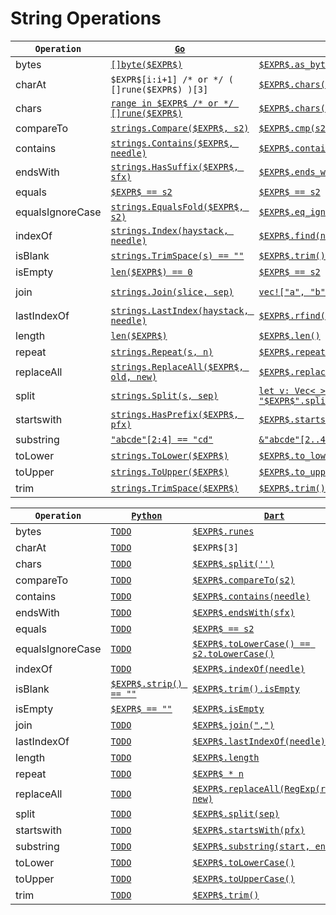 # String Operations

|`Operation`|[`Go`](https://go.dev/)|[`Rust`](https://www.rust-lang.org/)|[`Java`](https://docs.oracle.com/javase/8/docs/technotes/guides/language/)|
|---|---|---|---|
|bytes|[`[]byte($EXPR$)`](TODO)|[`$EXPR$.as_bytes()`](https://doc.rust-lang.org/std/string/struct.String.html#method.as_bytes)|[`$EXPR$.getBytes("UTF8")`](https://docs.oracle.com/en/java/javase/17/docs/api/java.base/java/lang/String.html#getBytes(java.lang.String))|
|charAt|`$EXPR$[i:i+1] /* or */ ( []rune($EXPR$) )[3]`|[`$EXPR$.chars().nth(3)`](https://doc.rust-lang.org/std/iter/trait.Iterator.html#method.nth)|[`$EXPR$.charAt(3)`](https://docs.oracle.com/en/java/javase/11/docs/api/java.base/java/lang/String.html#charAt(int))|
|chars|[`range in $EXPR$ /* or */ []rune($EXPR$)`](TODO)|[`$EXPR$.chars()`](https://doc.rust-lang.org/std/primitive.str.html#method.chars)|[`$EXPR$.toCharArray()`](https://docs.oracle.com/en/java/javase/11/docs/api/java.base/java/lang/String.html#toCharArray())|
|compareTo|[`strings.Compare($EXPR$, s2)`](https://pkg.go.dev/strings#Compare)|[`$EXPR$.cmp(s2) == Ordering::Less`](https://doc.rust-lang.org/std/cmp/trait.Ord.html#tymethod.cmp)|[`$EXPR$.compareTo(s2)`](https://docs.oracle.com/en/java/javase/11/docs/api/java.base/java/lang/String.html#compareTo(java.lang.String))|
|contains|[`strings.Contains($EXPR$, needle)`](https://pkg.go.dev/strings#Contains)|[`$EXPR$.contains(needle)`](https://doc.rust-lang.org/std/primitive.str.html#method.contains)|[`$EXPR$.contains(needle)`](https://docs.oracle.com/en/java/javase/11/docs/api/java.base/java/lang/String.html#contains(java.lang.CharSequence))|
|endsWith|[`strings.HasSuffix($EXPR$, sfx)`](https://pkg.go.dev/strings#HasSuffix)|[`$EXPR$.ends_with(sfx)`](https://doc.rust-lang.org/std/primitive.str.html#method.ends_with)|[`$EXPR$.endsWith(sfx)`](https://docs.oracle.com/en/java/javase/11/docs/api/java.base/java/lang/String.html#endsWith(java.lang.String))|
|equals|[`$EXPR$ == s2`](https://go.dev/ref/spec#Comparison_operators)|[`$EXPR$ == s2`](https://doc.rust-lang.org/std/cmp/trait.PartialEq.html#tymethod.eq)|[`$EXPR$.equals(s2)`](https://docs.oracle.com/en/java/javase/11/docs/api/java.base/java/lang/String.html#equals(java.lang.Object))|
|equalsIgnoreCase|[`strings.EqualsFold($EXPR$, s2)`](https://pkg.go.dev/strings#EqualFold)|[`$EXPR$.eq_ignore_ascii_case(&s2)`](https://doc.rust-lang.org/std/primitive.str.html#method.eq_ignore_ascii_case)|[`$EXPR$.equalsIgnoreCase(s2)`](https://docs.oracle.com/en/java/javase/11/docs/api/java.base/java/lang/String.html#equalsIgnoreCase(java.lang.String))|
|indexOf|[`strings.Index(haystack, needle)`](https://pkg.go.dev/strings#Index)|[`$EXPR$.find(needle)`](https://doc.rust-lang.org/std/string/struct.String.html#method.find)|[`$EXPR$.indexOf(needle)`](https://docs.oracle.com/en/java/javase/11/docs/api/java.base/java/lang/String.html#indexOf(int))|
|isBlank|[`strings.TrimSpace(s) == ""`](https://pkg.go.dev/strings#TrimSpace)|[`$EXPR$.trim() == ""`](TODO)|[`$EXPR$.isBlank()`](https://docs.oracle.com/en/java/javase/11/docs/api/java.base/java/lang/String.html#isBlank())|
|isEmpty|[`len($EXPR$) == 0`](https://pkg.go.dev/builtin#len)|[`$EXPR$ == s2`](https://doc.rust-lang.org/std/primitive.str.html#method.is_empty)|[`$EXPR$.isEmpty`](https://docs.oracle.com/en/java/javase/17/docs/api/java.base/java/lang/String.html#isEmpty())|
|join|[`strings.Join(slice, sep)`](https://pkg.go.dev/strings#Join)|[`vec!["a", "b", "c"].join(sep);`](https://doc.rust-lang.org/std/primitive.slice.html#method.join)|[`String.join(" ", List.of("a", "b", "c"))`](https://docs.oracle.com/en/java/javase/17/docs/api/java.base/java/lang/String.html#join(java.lang.CharSequence,java.lang.Iterable))|
|lastIndexOf|[`strings.LastIndex(haystack, needle)`](https://pkg.go.dev/strings#LastIndex)|[`$EXPR$.rfind(needle)`](https://doc.rust-lang.org/std/string/struct.String.html#method.rfind)|[`$EXPR$.lastIndexOf(needle)`](https://docs.oracle.com/en/java/javase/11/docs/api/java.base/java/lang/String.html#lastIndexOf(int))|
|length|[`len($EXPR$)`](https://pkg.go.dev/builtin#len)|[`$EXPR$.len()`](https://doc.rust-lang.org/std/primitive.str.html#method.len)|[`$EXPR$.length()`](https://docs.oracle.com/en/java/javase/11/docs/api/java.base/java/lang/String.html#length())|
|repeat|[`strings.Repeat(s, n)`](https://pkg.go.dev/strings#Repeat)|[`$EXPR$.repeat(n)`](https://doc.rust-lang.org/std/primitive.str.html#method.repeat)|[`$EXPR$.repeat(n)`](https://docs.oracle.com/en/java/javase/11/docs/api/java.base/java/lang/String.html#repeat(int))|
|replaceAll|[`strings.ReplaceAll($EXPR$, old, new)`](https://pkg.go.dev/strings#ReplaceAll)|[`$EXPR$.replace(old, new)`](https://doc.rust-lang.org/std/primitive.str.html#method.replace)|[`$EXPR$.replaceAll(old, new)`](https://docs.oracle.com/en/java/javase/11/docs/api/java.base/java/lang/String.html#replaceAll(java.lang.String,java.lang.String))|
|split|[`strings.Split(s, sep)`](https://pkg.go.dev/strings#Split)|[`let v: Vec<_> = "$EXPR$".split(sep).collect();`](https://doc.rust-lang.org/std/primitive.str.html#method.split)|[`$EXPR$.split(sep, 0)`](https://docs.oracle.com/en/java/javase/11/docs/api/java.base/java/lang/String.html#split(java.lang.String))|
|startswith|[`strings.HasPrefix($EXPR$, pfx)`](https://pkg.go.dev/strings#HasPrefix)|[`$EXPR$.starts_with(pfx)`](https://doc.rust-lang.org/std/primitive.str.html#method.starts_with)|[`$EXPR$.startsWith(pfx)`](https://docs.oracle.com/en/java/javase/11/docs/api/java.base/java/lang/String.html#startsWith(java.lang.String))|
|substring|[`"abcde"[2:4] == "cd"`](TODO)|[`&"abcde"[2..4]`](https://doc.rust-lang.org/nightly/book/ch08-02-strings.html#slicing-strings)|[`"abcde".substring(2, 4)`](https://docs.oracle.com/en/java/javase/11/docs/api/java.base/java/lang/String.html#substring(int,int))|
|toLower|[`strings.ToLower($EXPR$)`](https://pkg.go.dev/strings#ToLower)|[`$EXPR$.to_lowercase()`](https://doc.rust-lang.org/std/primitive.str.html#method.to_lowercase)|[`$EXPR$.toLowerCase(Locale.ROOT)`](https://docs.oracle.com/en/java/javase/11/docs/api/java.base/java/lang/String.html#toLowerCase())|
|toUpper|[`strings.ToUpper($EXPR$)`](https://pkg.go.dev/strings#ToUpper)|[`$EXPR$.to_uppercase()`](https://doc.rust-lang.org/std/primitive.str.html#method.to_uppercase)|[`$EXPR$.toUpperCase(Locale.ROOT)`](https://docs.oracle.com/en/java/javase/11/docs/api/java.base/java/lang/String.html#toUpperCase())|
|trim|[`strings.TrimSpace($EXPR$)`](https://pkg.go.dev/strings#TrimSpace)|[`$EXPR$.trim()`](https://doc.rust-lang.org/std/primitive.str.html#method.trim)|[`$EXPR$.strip()`](https://docs.oracle.com/en/java/javase/17/docs/api/java.base/java/lang/String.html#strip())|


|`Operation`|[`Python`](https://www.python.org/)|[`Dart`](https://dart.dev/)|[`Ts`](https://www.typescriptlang.org/)|[`Kotlin`](https://kotlinlang.org/)|
|---|---|---|---|---|
|bytes|[`TODO`](TODO)|[`$EXPR$.runes`](https://api.dart.dev/stable/2.17.6/dart-core/String/runes.html)|[`TODO`](TODO)|[`TODO`](TODO)|
|charAt|[`TODO`](TODO)|`$EXPR$[3]`|[`TODO`](TODO)|[`TODO`](TODO)|
|chars|[`TODO`](TODO)|[`$EXPR$.split('')`](https://api.flutter.dev/flutter/dart-core/String/split.html)|[`TODO`](TODO)|[`TODO`](TODO)|
|compareTo|[`TODO`](TODO)|[`$EXPR$.compareTo(s2)`](https://api.flutter.dev/flutter/dart-core/String/compareTo.html)|[`TODO`](TODO)|[`TODO`](TODO)|
|contains|[`TODO`](TODO)|[`$EXPR$.contains(needle)`](https://api.dart.dev/stable/2.17.0/dart-core/String/contains.html)|[`TODO`](TODO)|[`TODO`](TODO)|
|endsWith|[`TODO`](TODO)|[`$EXPR$.endsWith(sfx)`](https://api.dart.dev/stable/2.17.0/dart-core/String/endsWith.html)|[`TODO`](TODO)|[`TODO`](TODO)|
|equals|[`TODO`](TODO)|[`$EXPR$ == s2`](https://api.dart.dev/stable/2.17.6/dart-core/String/operator_equals.html)|[`TODO`](TODO)|[`TODO`](TODO)|
|equalsIgnoreCase|[`TODO`](TODO)|[`$EXPR$.toLowerCase() == s2.toLowerCase()`](https://api.dart.dev/stable/2.17.6/dart-core/String/toLowerCase.html)|[`TODO`](TODO)|[`TODO`](TODO)|
|indexOf|[`TODO`](TODO)|[`$EXPR$.indexOf(needle)`](https://api.dart.dev/be/181224/dart-core/String/indexOf.html)|[`TODO`](TODO)|[`TODO`](TODO)|
|isBlank|[`$EXPR$.strip() == ""`](https://docs.python.org/3/library/stdtypes.html#str.strip)|[`$EXPR$.trim().isEmpty`](https://api.dart.dev/stable/2.17.6/dart-core/Iterable/isEmpty.html)|[`TODO`](TODO)|[`TODO`](TODO)|
|isEmpty|[`$EXPR$ == ""`](https://docs.python.org/3/library/stdtypes.html#comparisons)|[`$EXPR$.isEmpty`](https://api.dart.dev/stable/2.17.6/dart-core/String/isEmpty.html)|[`TODO`](TODO)|[`TODO`](TODO)|
|join|[`TODO`](https://docs.python.org/3/library/stdtypes.html#str.join)|[`$EXPR$.join(",")`](https://api.dart.dev/stable/2.17.6/dart-core/Iterable/join.html)|[`TODO`](TODO)|[`TODO`](TODO)|
|lastIndexOf|[`TODO`](TODO)|[`$EXPR$.lastIndexOf(needle)`](https://api.dart.dev/stable/2.17.6/dart-core/String/lastIndexOf.html)|[`TODO`](TODO)|[`TODO`](TODO)|
|length|[`TODO`](TODO)|[`$EXPR$.length`](https://api.dart.dev/stable/2.17.6/dart-core/String/length.html)|[`TODO`](TODO)|[`TODO`](TODO)|
|repeat|[`TODO`](TODO)|[`$EXPR$ * n`](https://api.dart.dev/stable/2.17.6/dart-core/String/operator_multiply.html)|[`TODO`](TODO)|[`TODO`](TODO)|
|replaceAll|[`TODO`](TODO)|[`$EXPR$.replaceAll(RegExp(r'ab'), new)`](https://api.dart.dev/stable/2.17.6/dart-core/String/replaceAll.html)|[`TODO`](TODO)|[`TODO`](TODO)|
|split|[`TODO`](TODO)|[`$EXPR$.split(sep)`](https://api.dart.dev/stable/2.17.6/dart-core/String/split.html)|[`TODO`](TODO)|[`TODO`](TODO)|
|startswith|[`TODO`](TODO)|[`$EXPR$.startsWith(pfx)`](https://api.dart.dev/stable/2.17.6/dart-core/String/startsWith.html)|[`TODO`](TODO)|[`TODO`](TODO)|
|substring|[`TODO`](TODO)|[`$EXPR$.substring(start, end)`](https://api.dart.dev/stable/2.17.6/dart-core/String/substring.html)|[`TODO`](TODO)|[`TODO`](TODO)|
|toLower|[`TODO`](TODO)|[`$EXPR$.toLowerCase()`](https://api.dart.dev/stable/2.17.6/dart-core/String/toLowerCase.html)|[`TODO`](TODO)|[`TODO`](TODO)|
|toUpper|[`TODO`](TODO)|[`$EXPR$.toUpperCase()`](https://api.dart.dev/stable/2.17.6/dart-core/String/toUpperCase.html)|[`TODO`](TODO)|[`TODO`](TODO)|
|trim|[`TODO`](TODO)|[`$EXPR$.trim()`](https://api.dart.dev/stable/2.17.6/dart-core/String/trim.html)|[`TODO`](TODO)|[`TODO`](TODO)|


